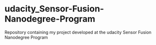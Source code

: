 # udacity_Sensor-Fusion-Nanodegree-Program
Repository containing my project developed at the udacity Sensor Fusion Nanodegree Program

